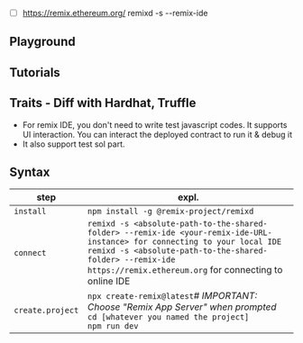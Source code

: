 * [ ] https://remix.ethereum.org/
remixd -s <absolute-path-to-the-shared-folder> --remix-ide <your-remix-ide-URL-instance>

## Playground
## Tutorials
## Traits - Diff with Hardhat, Truffle
- For remix IDE, you don't need to write test javascript codes. It supports UI interaction. You can interact the deployed contract to run it & debug it
- It also support test sol part.
## Syntax
step|expl.
----|---
```install```|```npm install -g @remix-project/remixd```
```connect```|```remixd -s <absolute-path-to-the-shared-folder> --remix-ide <your-remix-ide-URL-instance> for connecting to your local IDE```<br>```remixd -s <absolute-path-to-the-shared-folder> --remix-ide https://remix.ethereum.org``` for connecting to online IDE
```create.project```|```npx create-remix@latest```*# IMPORTANT: Choose "Remix App Server" when prompted*<br>```cd [whatever you named the project]```<br>```npm run dev```